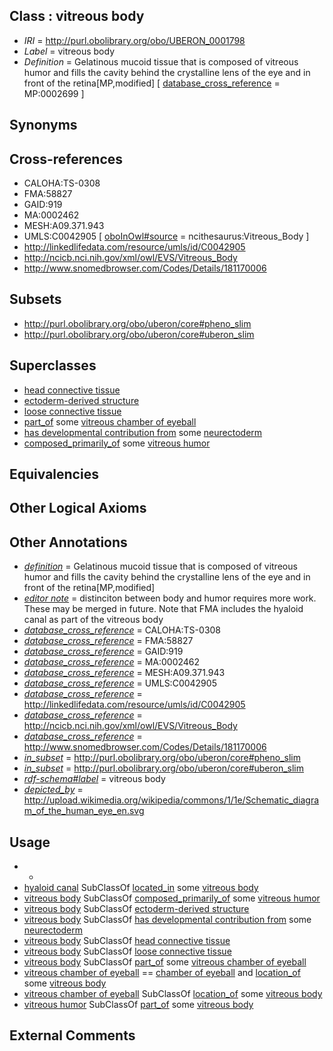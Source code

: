 
## Class : vitreous body

 * *IRI* = http://purl.obolibrary.org/obo/UBERON_0001798
 * *Label* = vitreous body
 * *Definition* = Gelatinous mucoid tissue that is composed of vitreous humor and fills the cavity behind the crystalline lens of the eye and in front of the retina[MP,modified] [ [database_cross_reference](../../ef/oboInOwl#hasDbXref.md) = MP:0002699 ]

## Synonyms


## Cross-references

 * CALOHA:TS-0308
 * FMA:58827
 * GAID:919
 * MA:0002462
 * MESH:A09.371.943
 * UMLS:C0042905 [ [oboInOwl#source](../../ce/oboInOwl#source.md) = ncithesaurus:Vitreous_Body ]
 * http://linkedlifedata.com/resource/umls/id/C0042905
 * http://ncicb.nci.nih.gov/xml/owl/EVS/Vitreous_Body
 * http://www.snomedbrowser.com/Codes/Details/181170006

## Subsets

 * http://purl.obolibrary.org/obo/uberon/core#pheno_slim
 * http://purl.obolibrary.org/obo/uberon/core#uberon_slim

## Superclasses

 * [head connective tissue](../../UBERON/66/UBERON_0003566.md)
 * [ectoderm-derived structure](../../UBERON/21/UBERON_0004121.md)
 * [loose connective tissue](../../UBERON/25/UBERON_0011825.md)
 * [part_of](../../BFO/50/BFO_0000050.md) some [vitreous chamber of eyeball](../../UBERON/99/UBERON_0001799.md)
 * [has developmental contribution from](../../RO/54/RO_0002254.md) some [neurectoderm](../../UBERON/46/UBERON_0002346.md)
 * [composed_primarily_of](../../RO/73/RO_0002473.md) some [vitreous humor](../../UBERON/97/UBERON_0001797.md)

## Equivalencies


## Other Logical Axioms


## Other Annotations

 * *[definition](../../IAO/15/IAO_0000115.md)* = Gelatinous mucoid tissue that is composed of vitreous humor and fills the cavity behind the crystalline lens of the eye and in front of the retina[MP,modified]
 * *[editor note](../../IAO/16/IAO_0000116.md)* = distinciton between body and humor requires more work. These may be merged in future. Note that FMA includes the hyaloid canal as part of the vitreous body
 * *[database_cross_reference](../../ef/oboInOwl#hasDbXref.md)* = CALOHA:TS-0308
 * *[database_cross_reference](../../ef/oboInOwl#hasDbXref.md)* = FMA:58827
 * *[database_cross_reference](../../ef/oboInOwl#hasDbXref.md)* = GAID:919
 * *[database_cross_reference](../../ef/oboInOwl#hasDbXref.md)* = MA:0002462
 * *[database_cross_reference](../../ef/oboInOwl#hasDbXref.md)* = MESH:A09.371.943
 * *[database_cross_reference](../../ef/oboInOwl#hasDbXref.md)* = UMLS:C0042905
 * *[database_cross_reference](../../ef/oboInOwl#hasDbXref.md)* = http://linkedlifedata.com/resource/umls/id/C0042905
 * *[database_cross_reference](../../ef/oboInOwl#hasDbXref.md)* = http://ncicb.nci.nih.gov/xml/owl/EVS/Vitreous_Body
 * *[database_cross_reference](../../ef/oboInOwl#hasDbXref.md)* = http://www.snomedbrowser.com/Codes/Details/181170006
 * *[in_subset](../../et/oboInOwl#inSubset.md)* = http://purl.obolibrary.org/obo/uberon/core#pheno_slim
 * *[in_subset](../../et/oboInOwl#inSubset.md)* = http://purl.obolibrary.org/obo/uberon/core#uberon_slim
 * *[rdf-schema#label](../../el/rdf-schema#label.md)* = vitreous body
 * *[depicted_by](../../depicted/by/depicted_by.md)* = http://upload.wikimedia.org/wikipedia/commons/1/1e/Schematic_diagram_of_the_human_eye_en.svg

## Usage

 * -
 * [hyaloid canal](../../UBERON/10/UBERON_0006010.md) SubClassOf [located_in](../../RO/25/RO_0001025.md) some [vitreous body](../../UBERON/98/UBERON_0001798.md)
 * [vitreous body](../../UBERON/98/UBERON_0001798.md) SubClassOf [composed_primarily_of](../../RO/73/RO_0002473.md) some [vitreous humor](../../UBERON/97/UBERON_0001797.md)
 * [vitreous body](../../UBERON/98/UBERON_0001798.md) SubClassOf [ectoderm-derived structure](../../UBERON/21/UBERON_0004121.md)
 * [vitreous body](../../UBERON/98/UBERON_0001798.md) SubClassOf [has developmental contribution from](../../RO/54/RO_0002254.md) some [neurectoderm](../../UBERON/46/UBERON_0002346.md)
 * [vitreous body](../../UBERON/98/UBERON_0001798.md) SubClassOf [head connective tissue](../../UBERON/66/UBERON_0003566.md)
 * [vitreous body](../../UBERON/98/UBERON_0001798.md) SubClassOf [loose connective tissue](../../UBERON/25/UBERON_0011825.md)
 * [vitreous body](../../UBERON/98/UBERON_0001798.md) SubClassOf [part_of](../../BFO/50/BFO_0000050.md) some [vitreous chamber of eyeball](../../UBERON/99/UBERON_0001799.md)
 * [vitreous chamber of eyeball](../../UBERON/99/UBERON_0001799.md) == [chamber of eyeball](../../UBERON/11/UBERON_0006311.md) and [location_of](../../RO/15/RO_0001015.md) some [vitreous body](../../UBERON/98/UBERON_0001798.md)
 * [vitreous chamber of eyeball](../../UBERON/99/UBERON_0001799.md) SubClassOf [location_of](../../RO/15/RO_0001015.md) some [vitreous body](../../UBERON/98/UBERON_0001798.md)
 * [vitreous humor](../../UBERON/97/UBERON_0001797.md) SubClassOf [part_of](../../BFO/50/BFO_0000050.md) some [vitreous body](../../UBERON/98/UBERON_0001798.md)

## External Comments

